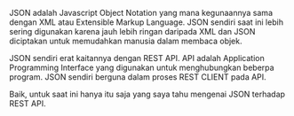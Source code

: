 JSON adalah Javascript Object Notation yang mana kegunaannya sama dengan XML atau Extensible Markup Language.
JSON sendiri saat ini lebih sering digunakan karena jauh lebih ringan daripada XML dan JSON diciptakan untuk memudahkan
manusia dalam membaca objek.

JSON sendiri erat kaitannya dengan REST API. API adalah Application Programming Interface yang digunakan untuk menghubungkan beberpa program.
JSON sendiri berguna dalam proses REST CLIENT pada API.

Baik, untuk saat ini hanya itu saja yang saya tahu mengenai JSON terhadap REST API.
